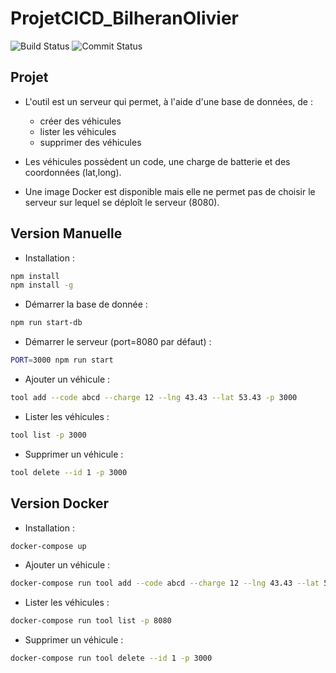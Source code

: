 # ProjetCICD_BilheranOlivier

![Build Status](https://github.com/LBilheran/ProjetCICD_BilheranOlivier/actions/workflows/compilation.yml/badge.svg?branch=staging)
![Commit Status](https://img.shields.io/github/commit-activity/t/LBilheran/ProjetCICD_BilheranOlivier?)

## Projet

- L'outil est un serveur qui permet, à l'aide d'une base de données, de :
    - créer des véhicules
    - lister les véhicules
    - supprimer des véhicules

- Les véhicules possèdent un code, une charge de batterie et des coordonnées (lat,long).
- Une image Docker est disponible mais elle ne permet pas de choisir le serveur sur lequel se déploît le serveur (8080).

## Version Manuelle

- Installation :
```bash
npm install
npm install -g
```

- Démarrer la base de donnée :
```bash
npm run start-db
```

- Démarrer le serveur (port=8080 par défaut) :
```bash
PORT=3000 npm run start
```

- Ajouter un véhicule :
```bash
tool add --code abcd --charge 12 --lng 43.43 --lat 53.43 -p 3000
```
- Lister les véhicules :
```bash
tool list -p 3000
```

- Supprimer un véhicule :
```bash
tool delete --id 1 -p 3000
```

## Version Docker

- Installation :
```bash
docker-compose up
```

- Ajouter un véhicule :
```bash
docker-compose run tool add --code abcd --charge 12 --lng 43.43 --lat 53.43 -p 8080
```
- Lister les véhicules :
```bash
docker-compose run tool list -p 8080
```

- Supprimer un véhicule :
```bash
docker-compose run tool delete --id 1 -p 3000
```